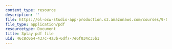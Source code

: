 ```yaml
---
content_type: resource
description: ''
file: https://ol-ocw-studio-app-production.s3.amazonaws.com/courses/9-00sc-introduction-to-psychology-fall-2011/46c8c064437c4a3b6df77e6f034c35b1_zPPsdsAQBx4.pdf
file_type: application/pdf
resourcetype: Document
title: 3play pdf file
uid: 46c8c064-437c-4a3b-6df7-7e6f034c35b1
---
```

